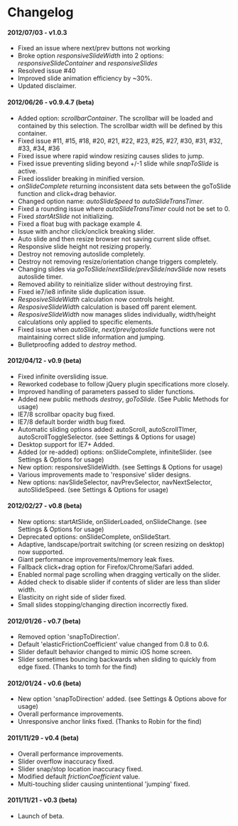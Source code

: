 <h1>Changelog</h1>

<h4>2012/07/03 - v1.0.3</h4>

<ul>
	<li>Fixed an issue where next/prev buttons not working</li>
	<li>Broke option <em>responsiveSlideWidth</em> into 2 options: <em>responsiveSlideContainer</em> and <em>responsiveSlides</em></li>
	<li>Resolved issue #40</li>
	<li>Improved slide animation efficiency by ~30%.</li>
	<li>Updated disclaimer.</li>
</ul>
				
<h4>2012/06/26 - v0.9.4.7 (beta)</h4>

<ul>
	<li>Added option: <em>scrollbarContainer</em>. The scrollbar will be loaded and contained by this selection. The scrollbar width will be defined by this container.</li>
	<li>Fixed issue #11, #15, #18, #20, #21, #22, #23, #25, #27, #30, #31, #32, #33, #34, #36</li>
	<li>Fixed issue where rapid window resizing causes slides to jump.</li>
	<li>Fixed issue preventing sliding beyond +/-1 slide while <em>snapToSlide</em> is active.</li>
	<li>Fixed iosslider breaking in minified version.</li>
	<li><em>onSlideComplete</em> returning inconsistent data sets between the goToSlide function and click+drag behavior.</li>
	<li>Changed option name: <em>autoSlideSpeed</em> to <em>autoSlideTransTimer</em>.</li>
	<li>Fixed a rounding issue where <em>autoSlideTransTimer</em> could not be set to 0.</li>
	<li>Fixed <em>startAtSlide</em> not initializing.</li>
	<li>Fixed a float bug with package example 4.</li>
	<li>Issue with anchor click/onclick breaking slider.</li>
	<li>Auto slide and then resize browser not saving current slide offset.</li>
	<li>Responsive slide height not resizing properly.</li>
	<li>Destroy not removing autoslide completely.</li>
	<li>Destroy not removing resize/orientation change triggers completely.</li>
	<li>Changing slides via <em>goToSlide</em>/<em>nextSlide</em>/<em>prevSlide</em>/<em>navSlide</em> now resets autoslide timer.</li>
	<li>Removed ability to reinitialize slider without destroying first.</li>
	<li>Fixed ie7/ie8 infinite slide duplication issue.</li>
	<li><em>ResposiveSlideWidth</em> calculation now controls height.</li>
	<li><em>ResposiveSlideWidth</em> calculation is based off parent element.</li>
	<li><em>ResposiveSlideWidth</em> now manages slides individually, width/height calculations only applied to specific elements.</li>
	<li>Fixed issue when <em>autoSlide</em>, <em>next/prev/gotoslide</em> functions were not maintaining correct slide information and jumping.</li>
	<li>Bulletproofing added to <em>destroy</em> method.</li>
</ul>

<h4>2012/04/12 - v0.9 (beta)</h4>

<ul>
	<li>Fixed infinite oversliding issue.</li>
	<li>Reworked codebase to follow jQuery plugin specifications more closely.</li>
	<li>Improved handling of parameters passed to slider functions.</li>
	<li>Added new public methods <em>destroy</em>, <em>goToSlide</em>. (See Public Methods for usage)</li>
	<li>IE7/8 scrollbar opacity bug fixed.</li>
	<li>IE7/8 default border width bug fixed.</li>
	<li>Automatic sliding options added: autoScroll, autoScrollTImer, autoScrollToggleSelector. (see Settings &amp; Options for usage)</li>
	<li>Desktop support for IE7+ Added.</li>
	<li>Added (or re-added) options: onSlideComplete, infiniteSlider. (see Settings &amp; Options for usage)</li>
	<li>New option: responsiveSlideWidth. (see Settings &amp; Options for usage)</li>
	<li>Various improvements made to 'responsive' slider designs.</li>
	<li>New options: navSlideSelector, navPrevSelector, navNextSelector, autoSlideSpeed. (see Settings &amp; Options for usage)</li>
</ul>

<h4>2012/02/27 - v0.8 (beta)</h4>

<ul>
	<li>New options: startAtSlide, onSliderLoaded, onSlideChange. (see Settings &amp; Options for usage)</li>
	<li>Deprecated options: onSlideComplete, onSlideStart.</li>
	<li>Adaptive, landscape/portrait switching (or screen resizing on desktop) now supported.</li>
	<li>Giant performance improvements/memory leak fixes.</li>
	<li>Fallback click+drag option for Firefox/Chrome/Safari added.</li>
	<li>Enabled normal page scrolling when dragging vertically on the slider.</li>
	<li>Added check to disable slider if contents of slider are less than slider width.</li>
	<li>Elasticity on right side of slider fixed.</li>
	<li>Small slides stopping/changing direction incorrectly fixed.</li>
</ul>

<h4>2012/01/26 - v0.7 (beta)</h4>

<ul>
	<li>Removed option 'snapToDirection'.</li>
	<li>Default 'elasticFrictionCoefficient' value changed from 0.8 to 0.6.</li>
	<li>Slider default behavior changed to mimic iOS home screen.</li>
	<li>Slider sometimes bouncing backwards when sliding to quickly from edge fixed. (Thanks to tomh for the find)</li>
</ul>

<h4>2012/01/24 - v0.6 (beta)</h4>

<ul>
	<li>New option 'snapToDirection' added. (see Settings &amp; Options above for usage)</li>
	<li>Overall performance improvements.</li>
	<li>Unresponsive anchor links fixed. (Thanks to Robin for the find)</li>
</ul>

<h4>2011/11/29 - v0.4 (beta)</h4>

<ul>
	<li>Overall performance improvements.</li>
	<li>Slider overflow inaccuracy fixed.</li>
	<li>Slider snap/stop location inaccuracy fixed.</li>
	<li>Modified default <em>frictionCoefficient</em> value.</li>
	<li>Multi-touching slider causing unintentional 'jumping' fixed.</li>
</ul>

<h4>2011/11/21 - v0.3 (beta)</h4>

<ul>
	<li>Launch of beta.</li>
</ul>